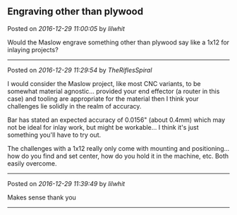 ## Engraving other than plywood
Posted on *2016-12-29 11:00:05* by *lilwhit*

Would the Maslow  engrave something other than plywood say like a 1x12  for inlaying projects?

---

Posted on *2016-12-29 11:29:54* by *TheRiflesSpiral*

I would consider the Maslow project, like most CNC variants, to be somewhat material agnostic... provided your end effector (a router in this case) and tooling are appropriate for the material then I think your challenges lie solidly in the realm of accuracy.

Bar has stated an expected accuracy of 0.0156" (about 0.4mm) which may not be ideal for inlay work, but might be workable... I think it's just something you'll have to try out.

The challenges with a 1x12 really only come with mounting and positioning... how do you find and set center, how do you hold it in the machine, etc. Both easily overcome.

---

Posted on *2016-12-29 11:39:49* by *lilwhit*

Makes sense thank you

---


